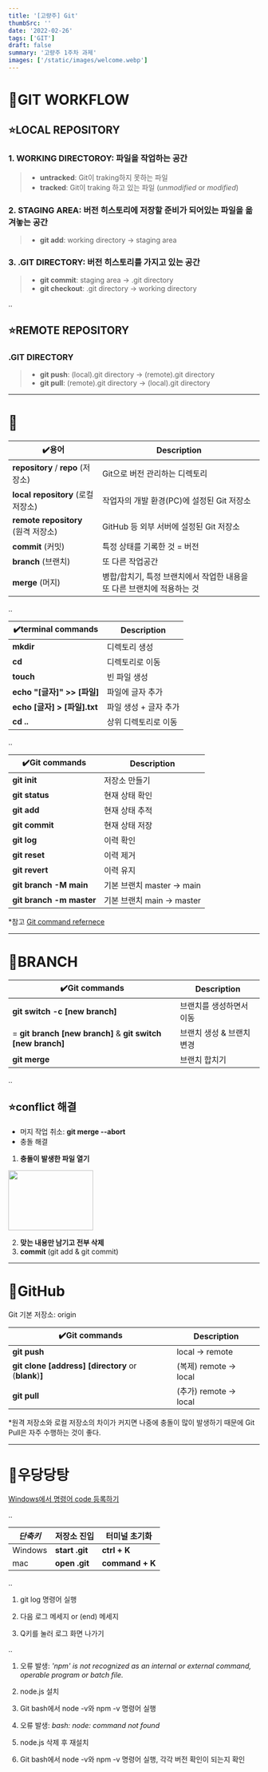 ```yaml
---
title: '[고량주] Git'
thumbSrc: ''
date: '2022-02-26'
tags: ['GIT']
draft: false
summary: '고량주 1주차 과제'
images: ['/static/images/welcome.webp']
---
```


📌**GIT WORKFLOW**
=

⭐**LOCAL REPOSITORY**
-

### 1. **WORKING DIRECTOROY**: 파일을 작업하는 공간
> * **untracked**: Git이 traking하지 못하는 파일
> * **tracked**: Git이 traking 하고 있는 파일 (*unmodified* or *modified*)

### 2. **STAGING AREA**: 버전 히스토리에 저장할 준비가 되어있는 파일을 옮겨놓는 공간
> * **git add**: working directory -> staging area

### 3. **.GIT DIRECTORY**: 버전 히스토리를 가지고 있는 공간
> * **git commit**: staging area -> .git directory
> * **git checkout**: .git directory -> working directory

..

⭐**REMOTE REPOSITORY**
-

### **.GIT DIRECTORY**
> * **git push**: (local).git directory -> (remote).git directory
> * **git pull**: (remote).git directory -> (local).git directory

---

📌
=

|✔️용어|Description|
|--|--|
|**repository** / **repo** (저장소)|Git으로 버전 관리하는 디렉토리|
|**local repository** (로컬 저장소)|작업자의 개발 환경(PC)에 설정된 Git 저장소|
|**remote repository** (원격 저장소)|GitHub 등 외부 서버에 설정된 Git 저장소|
|**commit** (커밋)|특정 상태를 기록한 것 = 버전|
|**branch** (브랜치)|또 다른 작업공간|
|**merge** (머지)|병합/합치기, 특정 브랜치에서 작업한 내용을 또 다른 브랜치에 적용하는 것|

..

|✔️terminal commands|Description|
|--|--|
|**mkdir**|디렉토리 생성|
|**cd**|디렉토리로 이동|
|**touch**|빈 파일 생성|
|**echo "[글자]" >> [파일]**|파일에 글자 추가|
|**echo [글자] > [파일].txt**|파일 생성 + 글자 추가|
|**cd ..**|상위 디렉토리로 이동|

..

|✔️Git commands|Description|
|--|--|
|**git init**|저장소 만들기|
|**git status**|현재 상태 확인|
|**git add**|현재 상태 추적|
|**git commit**|현재 상태 저장|
|**git log**|이력 확인|
|**git reset**|이력 제거|
|**git revert**|이력 유지|
|**git branch -M main**|기본 브랜치 master -> main|
|**git branch -m master**|기본 브랜치 main -> master|

*참고 [Git command refernece](https://git-scm.com/docs)

---

📌**BRANCH**
=

|✔️Git commands|Description|
|--|--|
|**git switch -c [new branch]**|브랜치를 생성하면서 이동|
|= **git branch [new branch]** & **git switch [new branch]**|브랜치 생성 & 브랜치 변경|
|**git merge**|브랜치 합치기|

..

⭐**conflict 해결**
-
* 머지 작업 취소: **git merge --abort**
* 충돌 해결

1. **충돌이 발생한 파일 열기**

<img src="https://ifh.cc/g/HozZgR.png" width="170" height="120"></img>

2. **맞는 내용만 남기고 전부 삭제**
3. **commit** (git add & git commit)

---

📌**GitHub**
=
Git 기본 저장소: origin

|✔️Git commands|Description|
|--|--|
|**git push**|local -> remote|
|**git clone [address] [directory** or (**blank**)**]**|(복제) remote -> local|
|**git pull**|(추가) remote -> local|

*원격 저장소와 로컬 저장소의 차이가 커지면 나중에 충돌이 많이 발생하기 때문에 Git Pull은 자주 수행하는 것이 좋다.

---

📍**우당당탕**
=

[Windows에서 명령어 code 등록하기](https://www.lainyzine.com/ko/article/how-to-execute-visual-studio-code-from-terminal/#%EC%9C%88%EB%8F%84%EC%9A%B0%EC%97%90%EC%84%9C-visual-studio-code%EC%9D%98-path%EB%A5%BC-%EC%84%A4%EC%A0%95%ED%95%98%EB%8A%94-%EB%B0%A9%EB%B2%95)

..

|*단축키*|저장소 진입|터미널 초기화|
|--|--|--|
|Windows|**start .git**|**ctrl + K**|
|mac|**open .git**|**command + K**|

..

1. git log 명령어 실행

2. 다음 로그 메세지 or (end) 메세지

3. Q키를 눌러 로그 화면 나가기

..

1. 오류 발생: *'npm' is not recognized as an internal or external command, operable program or batch file.*

2.  node.js 설치

3. Git bash에서 node -v와 npm -v 명령어 실행

4. 오류 발생: *bash: node: command not found*

5. node.js 삭제 후 재설치

6. Git bash에서 node -v와 npm -v 명령어 실행, 각각 버전 확인이 되는지 확인
